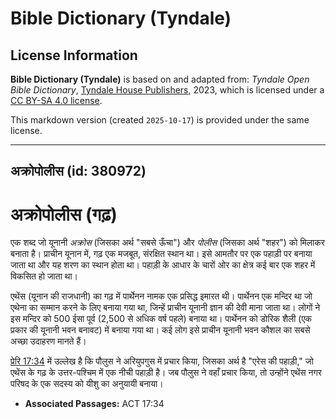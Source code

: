 # Bible Dictionary (Tyndale)

## License Information

**Bible Dictionary (Tyndale)** is based on and adapted from: _Tyndale Open Bible Dictionary_, [Tyndale House Publishers](https://tyndaleopenresources.com/), 2023, which is licensed under a [CC BY-SA 4.0 license](https://creativecommons.org/licenses/by-sa/4.0/legalcode.en).

This markdown version (created `2025-10-17`) is provided under the same license.



--------------------------------

## अक्रोपोलीस (id: 380972)

अक्रोपोलीस (गढ़)
================

एक शब्द जो यूनानी *अक्रोस* (जिसका अर्थ "सबसे ऊँचा") और *पोलीस* (जिसका अर्थ "शहर") को मिलाकर बनाता है। प्राचीन यूनान में, गढ़ एक मजबूत, संरक्षित स्थान था। इसे आमतौर पर एक पहाड़ी पर बनाया जाता था और यह शरण का स्थान होता था। पहाड़ी के आधार के चारों ओर का क्षेत्र कई बार एक शहर में विकसित हो जाता था।

एथेंस (यूनान की राजधानी) का गढ़ में पार्थेनन नामक एक प्रसिद्ध इमारत थी। पार्थेनन एक मन्दिर था जो एथेना का सम्मान करने के लिए बनाया गया था, जिन्हें प्राचीन यूनानी ज्ञान की देवी माना जाता था। लोगों ने इस मन्दिर को 500 ईसा पूर्व (2,500 से अधिक वर्ष पहले) बनाया था। पार्थेनन को डोरिक शैली (एक प्रकार की यूनानी भवन बनावट) में बनाया गया था। कई लोग इसे प्राचीन यूनानी भवन कौशल का सबसे अच्छा उदाहरण मानते हैं।

[प्रेरि 17:34](https://ref.ly/Acts17:34) में उल्लेख है कि पौलुस ने अरियुपगुस में प्रचार किया, जिसका अर्थ है "एरेस की पहाड़ी," जो एथेंस के गढ़ के उत्तर\-पश्चिम में एक नीची पहाड़ी है। जब पौलुस ने वहाँ प्रचार किया, तो उन्होंने एथेंस नगर परिषद के एक सदस्य को यीशु का अनुयायी बनाया।

* **Associated Passages:** ACT 17:34

